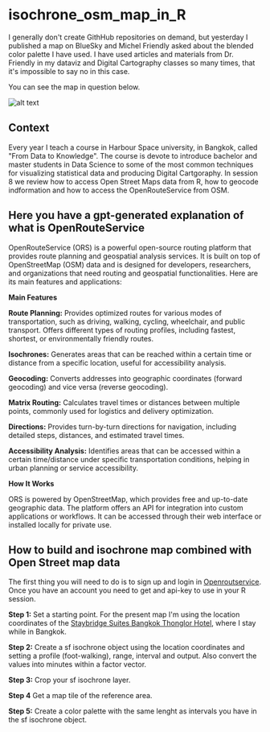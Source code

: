 # isochrone_osm_map_in_R

I generally don't create GithHub repositories on demand, but yesterday I published a map on BlueSky and Michel Friendly asked about the blended color palette I have used. 
I have used articles and materials from Dr. Friendly in my dataviz and Digital Cartography classes so many times, that it's impossible to say no in this case.

You can see the map in question below.

![alt text](https://github.com/JuanGaleano/isochrone_osm_map_in_R/blob/main/12_osm_isochrone_2.png)     

## Context 

Every year I teach a course in Harbour Space university, in Bangkok, called "From Data to Knowledge". The course is devote to introduce bachelor and master students in Data Science to some of the most common techniques for visualizing statistical data and producing Digital Cartgoraphy. In session 8 we review how to access Open Street Maps data from R, how to geocode indformation and how to access the OpenRouteService from OSM. 

## Here you have a gpt-generated explanation of what is OpenRouteService     

OpenRouteService (ORS) is a powerful open-source routing platform that provides route planning and geospatial analysis services. It is built on top of OpenStreetMap (OSM) data and is designed for developers, researchers, and organizations that need routing and geospatial functionalities. Here are its main features and applications:

**Main Features**     

**Route Planning:** Provides optimized routes for various modes of transportation, such as driving, walking, cycling, wheelchair, and public transport.
Offers different types of routing profiles, including fastest, shortest, or environmentally friendly routes.            

**Isochrones:** Generates areas that can be reached within a certain time or distance from a specific location, useful for accessibility analysis.     

**Geocoding:** Converts addresses into geographic coordinates (forward geocoding) and vice versa (reverse geocoding).     

**Matrix Routing:** Calculates travel times or distances between multiple points, commonly used for logistics and delivery optimization.     

**Directions:** Provides turn-by-turn directions for navigation, including detailed steps, distances, and estimated travel times.      

**Accessibility Analysis:** Identifies areas that can be accessed within a certain time/distance under specific transportation conditions, helping in urban planning or service accessibility.      

**How It Works**     

ORS is powered by OpenStreetMap, which provides free and up-to-date geographic data.
The platform offers an API for integration into custom applications or workflows.
It can be accessed through their web interface or installed locally for private use.

## How to build and isochrone map combined with Open Street map data

The first thing you will need to do is to sign up and login in [Openroutservice](https://openrouteservice.org/). Once you have an account you need to get and api-key to use in your R session. 

**Step 1:** Set a starting point. For the present map I'm using the location coordinates of the [Staybridge Suites Bangkok Thonglor Hotel](https://www.ihg.com/staybridge/hotels/us/en/bangkok/bkkth/hoteldetail?cm_mmc=GoogleMaps-_-SB-_-TH-_-BKKTH), where I stay while in Bangkok.       

**Step 2:** Create a sf isochrone object using the location coordinates and setting a profile (foot-walking), range, interval and output. Also convert the values into minutes within a factor vector.        

**Step 3:** Crop your sf isochrone layer.    

**Step 4** Get a map tile of the reference area.        

**Step 5:** Create a color palette with the same lenght as intervals you have in the sf isochrone object.       












